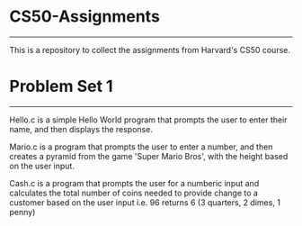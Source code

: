 # CS50-Assignments

---

This is a repository to collect the assignments from Harvard's CS50 course.

# Problem Set 1

---

Hello.c is a simple Hello World program that prompts the user to enter their name, and then displays the response.

Mario.c is a program that prompts the user to enter a number, and then creates a pyramid from the game 'Super Mario Bros', with the height based on the user input.

Cash.c is a program that prompts the user for a numberic input and calculates the total number of coins needed to provide change to a customer based on the user input i.e. 96 returns 6 (3 quarters, 2 dimes, 1 penny)
